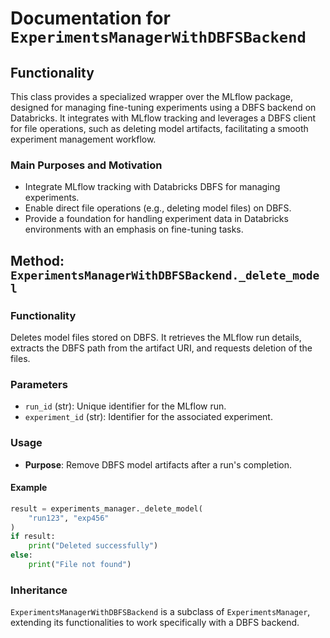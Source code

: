 # Documentation for `ExperimentsManagerWithDBFSBackend`

## Functionality

This class provides a specialized wrapper over the MLflow package, designed for managing fine-tuning experiments using a DBFS backend on Databricks. It integrates with MLflow tracking and leverages a DBFS client for file operations, such as deleting model artifacts, facilitating a smooth experiment management workflow.

### Main Purposes and Motivation

- Integrate MLflow tracking with Databricks DBFS for managing experiments.
- Enable direct file operations (e.g., deleting model files) on DBFS.
- Provide a foundation for handling experiment data in Databricks environments with an emphasis on fine-tuning tasks.

## Method: `ExperimentsManagerWithDBFSBackend._delete_model`

### Functionality

Deletes model files stored on DBFS. It retrieves the MLflow run details, extracts the DBFS path from the artifact URI, and requests deletion of the files.

### Parameters

- `run_id` (str): Unique identifier for the MLflow run.
- `experiment_id` (str): Identifier for the associated experiment.

### Usage

- **Purpose**: Remove DBFS model artifacts after a run's completion.

#### Example

```python
result = experiments_manager._delete_model(
    "run123", "exp456"
)
if result:
    print("Deleted successfully")
else:
    print("File not found")
```

### Inheritance

`ExperimentsManagerWithDBFSBackend` is a subclass of `ExperimentsManager`, extending its functionalities to work specifically with a DBFS backend.